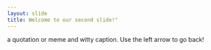 ```yaml
---
layout: slide
title: Welcome to our second slide!"
---
```

a quotation or meme and witty caption. 
Use the left arrow to go back!
